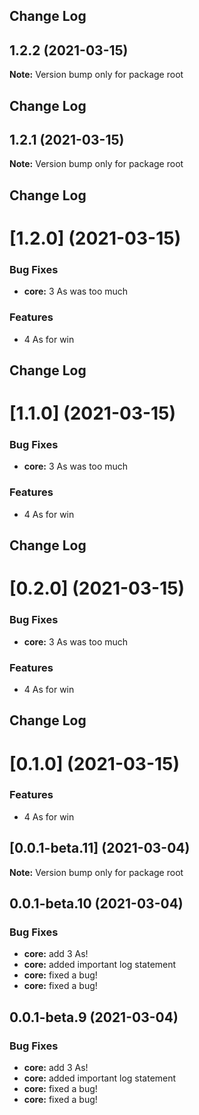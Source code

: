 ## Change Log 
## 1.2.2 (2021-03-15)

**Note:** Version bump only for package root





## Change Log 
## 1.2.1 (2021-03-15)

**Note:** Version bump only for package root





## Change Log 
# [1.2.0] (2021-03-15)


### Bug Fixes

* **core:** 3 As was too much 


### Features

* 4 As for win 





## Change Log 
# [1.1.0] (2021-03-15)


### Bug Fixes

* **core:** 3 As was too much 


### Features

* 4 As for win 





## Change Log 
# [0.2.0] (2021-03-15)


### Bug Fixes

* **core:** 3 As was too much 


### Features

* 4 As for win 





## Change Log 
# [0.1.0] (2021-03-15)


### Features

* 4 As for win 





## [0.0.1-beta.11] (2021-03-04)

**Note:** Version bump only for package root





## 0.0.1-beta.10 (2021-03-04)


### Bug Fixes

* **core:** add 3 As! 
* **core:** added important log statement 
* **core:** fixed a bug! 
* **core:** fixed a bug! 





## 0.0.1-beta.9 (2021-03-04)


### Bug Fixes

* **core:** add 3 As! 
* **core:** added important log statement 
* **core:** fixed a bug! 
* **core:** fixed a bug!
